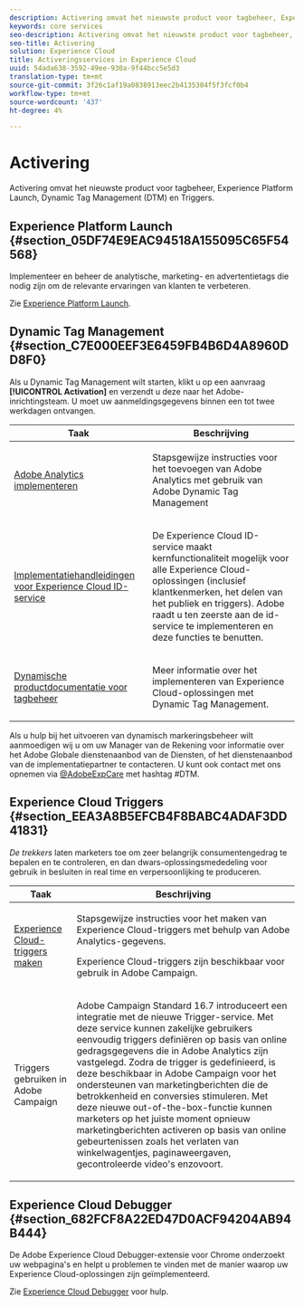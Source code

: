 ```yaml
---
description: Activering omvat het nieuwste product voor tagbeheer, Experience Platform Launch genaamd. Dynamic Tag Management (DTM) en Triggers.
keywords: core services
seo-description: Activering omvat het nieuwste product voor tagbeheer, Experience Platform Launch genaamd. Dynamic Tag Management (DTM) en Triggers.
seo-title: Activering
solution: Experience Cloud
title: Activeringsservices in Experience Cloud
uuid: 54ada638-3592-49ee-930a-9f44bcc5e5d3
translation-type: tm+mt
source-git-commit: 3f26c1af19a0838913eec2b4135304f5f3fcf0b4
workflow-type: tm+mt
source-wordcount: '437'
ht-degree: 4%

---
```



# Activering

Activering omvat het nieuwste product voor tagbeheer, Experience Platform Launch, Dynamic Tag Management (DTM) en Triggers.

## Experience Platform Launch {#section_05DF74E9EAC94518A155095C65F54568}

Implementeer en beheer de analytische, marketing- en advertentietags die nodig zijn om de relevante ervaringen van klanten te verbeteren.

Zie [Experience Platform Launch](https://docs.adobe.com/content/help/en/launch/using/intro/get-started/quick-start.html).

## Dynamic Tag Management {#section_C7E000EEF3E6459FB4B6D4A8960DD8F0}

Als u Dynamic Tag Management wilt starten, klikt u op een aanvraag **[!UICONTROL Activation]** en verzendt u deze naar het Adobe-inrichtingsteam. U moet uw aanmeldingsgegevens binnen een tot twee werkdagen ontvangen.

<table id="table_3241FF7CA0B242BFAFC68362A62AA0C7"> 
 <thead> 
  <tr> 
   <th colname="col1" class="entry"> Taak </th> 
   <th colname="col2" class="entry"> Beschrijving </th> 
  </tr> 
 </thead>
 <tbody> 
  <tr> 
   <td colname="col1"> <p> <a href="https://docs.adobe.com/content/help/en/dtm/using/tools/analytics-dtm.html" format="html" scope="external"> Adobe Analytics implementeren </a> </p> </td> 
   <td colname="col2"> <p> Stapsgewijze instructies voor het toevoegen van Adobe Analytics met gebruik van Adobe Dynamic Tag Management </p> </td> 
  </tr> 
  <tr> 
   <td colname="col1"> <p> <a href="https://docs.adobe.com/content/help/en/id-service/using/implementation-guides/implementation-guides.html" format="html" scope="external"> Implementatiehandleidingen voor Experience Cloud ID-service </a> </p> </td> 
   <td colname="col2"> <p>De Experience Cloud ID-service maakt kernfunctionaliteit mogelijk voor alle Experience Cloud-oplossingen (inclusief klantkenmerken, het delen van het publiek en triggers). Adobe raadt u ten zeerste aan de id-service te implementeren en deze functies te benutten. </p> </td> 
  </tr> 
  <tr> 
   <td colname="col1"> <p> <a href="https://docs.adobe.com/content/help/nl-NL/dtm/using/dtm-home.html" format="https" scope="external"> Dynamische productdocumentatie voor tagbeheer </a> </p> </td> 
   <td colname="col2"> <p>Meer informatie over het implementeren van Experience Cloud-oplossingen met Dynamic Tag Management. </p> </td>
  </tr> 
 </tbody> 
</table>

Als u hulp bij het uitvoeren van dynamisch markeringsbeheer wilt aanmoedigen wij u om uw Manager van de Rekening voor informatie over het Adobe Globale dienstenaanbod van de Diensten, of het dienstenaanbod van de implementatiepartner te contacteren. U kunt ook contact met ons opnemen via [@AdobeExpCare](https://twitter.com/AdobeExpCare) met hashtag #DTM.

## Experience Cloud Triggers {#section_EEA3A8B5EFCB4F8BABC4ADAF3DD41831}

*De trekkers* laten marketers toe om zeer belangrijk consumentengedrag te bepalen en te controleren, en dan dwars-oplossingsmededeling voor gebruik in besluiten in real time en verpersoonlijking te produceren.

<table id="table_AF6842470172429EA97C9B02163BD0C3"> 
 <thead> 
  <tr> 
   <th colname="col1" class="entry"> Taak </th>
   <th colname="col2" class="entry"> Beschrijving </th>
  </tr> 
 </thead>
 <tbody> 
  <tr> 
   <td colname="col1"> <p> <a href="../activation/triggers.md#concept_887B30241B3E4DB0A2553B2996E2D4FB" format="dita" scope="local"> Experience Cloud-triggers maken </a> </p> </td> 
   <td colname="col2"> <p> Stapsgewijze instructies voor het maken van Experience Cloud-triggers met behulp van Adobe Analytics-gegevens. </p> <p>Experience Cloud-triggers zijn beschikbaar voor gebruik in Adobe Campaign. </p> </td>
  </tr>
  <tr> 
   <td colname="col1"> <p>Triggers gebruiken in Adobe Campaign </p> </td> 
   <td colname="col2"> <p> Adobe Campaign Standard 16.7 introduceert een integratie met de nieuwe Trigger-service. Met deze service kunnen zakelijke gebruikers eenvoudig triggers definiëren op basis van online gedragsgegevens die in Adobe Analytics zijn vastgelegd. Zodra de trigger is gedefinieerd, is deze beschikbaar in Adobe Campaign voor het ondersteunen van marketingberichten die de betrokkenheid en conversies stimuleren. Met deze nieuwe out-of-the-box-functie kunnen marketers op het juiste moment opnieuw marketingberichten activeren op basis van online gebeurtenissen zoals het verlaten van winkelwagentjes, paginaweergaven, gecontroleerde video's enzovoort. </p> </td>
  </tr>
 </tbody>
</table>


## Experience Cloud Debugger {#section_682FCF8A22ED47D0ACF94204AB94B444}

De Adobe Experience Cloud Debugger-extensie voor Chrome onderzoekt uw webpagina&#39;s en helpt u problemen te vinden met de manier waarop uw Experience Cloud-oplossingen zijn geïmplementeerd.

Zie [Experience Cloud Debugger](https://docs.adobe.com/content/help/en/debugger/using/experience-cloud-debugger.html) voor hulp.
